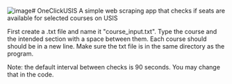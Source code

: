 ![image](https://github.com/sajid-sarker/OneClickUSIS/assets/92164150/1257341d-bf65-4fab-8d03-f978c708f0ff)# OneClickUSIS
A simple web scraping app that checks if seats are available for selected courses on USIS

First create a .txt file and name it "course_input.txt".
Type the course and the intended section with a space between them. Each course should should be in a new line.
Make sure the txt file is in the same directory as the program.

Note: the default interval between checks is 90 seconds. You may change that in the code.
